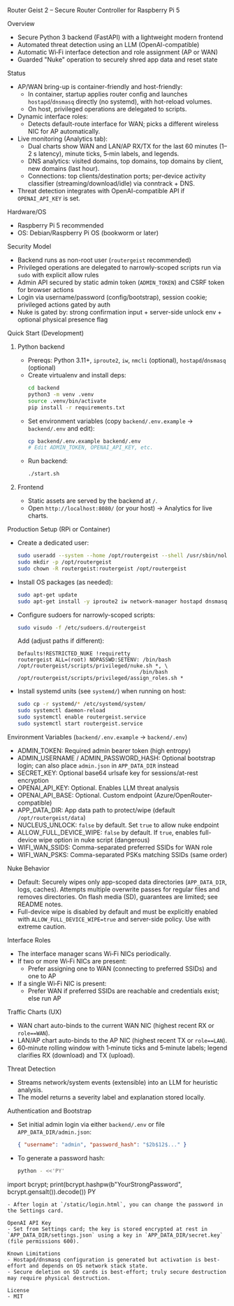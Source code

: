 Router Geist 2 – Secure Router Controller for Raspberry Pi 5

Overview
- Secure Python 3 backend (FastAPI) with a lightweight modern frontend
- Automated threat detection using an LLM (OpenAI-compatible)
- Automatic Wi‑Fi interface detection and role assignment (AP or WAN)
- Guarded "Nuke" operation to securely shred app data and reset state

Status
- AP/WAN bring-up is container-friendly and host-friendly:
  - In container, startup applies router config and launches `hostapd`/`dnsmasq` directly (no systemd), with hot-reload volumes.
  - On host, privileged operations are delegated to scripts.
- Dynamic interface roles:
  - Detects default-route interface for WAN; picks a different wireless NIC for AP automatically.
- Live monitoring (Analytics tab):
  - Dual charts show WAN and LAN/AP RX/TX for the last 60 minutes (1–2 s latency), minute ticks, 5‑min labels, and legends.
  - DNS analytics: visited domains, top domains, top domains by client, new domains (last hour).
  - Connections: top clients/destination ports; per‑device activity classifier (streaming/download/idle) via conntrack + DNS.
- Threat detection integrates with OpenAI-compatible API if `OPENAI_API_KEY` is set.

Hardware/OS
- Raspberry Pi 5 recommended
- OS: Debian/Raspberry Pi OS (bookworm or later)

Security Model
- Backend runs as non-root user (`routergeist` recommended)
- Privileged operations are delegated to narrowly-scoped scripts run via `sudo` with explicit allow rules
- Admin API secured by static admin token (`ADMIN_TOKEN`) and CSRF token for browser actions
- Login via username/password (config/bootstrap), session cookie; privileged actions gated by auth
- Nuke is gated by: strong confirmation input + server-side unlock env + optional physical presence flag

Quick Start (Development)
1) Python backend
   - Prereqs: Python 3.11+, `iproute2`, `iw`, `nmcli` (optional), `hostapd`/`dnsmasq` (optional)
   - Create virtualenv and install deps:
     ```bash
     cd backend
     python3 -m venv .venv
     source .venv/bin/activate
     pip install -r requirements.txt
     ```
   - Set environment variables (copy `backend/.env.example` → `backend/.env` and edit):
     ```bash
     cp backend/.env.example backend/.env
     # Edit ADMIN_TOKEN, OPENAI_API_KEY, etc.
     ```
   - Run backend:
     ```bash
     ./start.sh
     ```

2) Frontend
   - Static assets are served by the backend at `/`.
   - Open `http://localhost:8080/` (or your host) → Analytics for live charts.

Production Setup (RPi or Container)
- Create a dedicated user:
  ```bash
  sudo useradd --system --home /opt/routergeist --shell /usr/sbin/nologin routergeist
  sudo mkdir -p /opt/routergeist
  sudo chown -R routergeist:routergeist /opt/routergeist
  ```
- Install OS packages (as needed):
  ```bash
  sudo apt-get update
  sudo apt-get install -y iproute2 iw network-manager hostapd dnsmasq jq
  ```
- Configure sudoers for narrowly-scoped scripts:
  ```bash
  sudo visudo -f /etc/sudoers.d/routergeist
  ```
  Add (adjust paths if different):
  ```
  Defaults!RESTRICTED_NUKE !requiretty
  routergeist ALL=(root) NOPASSWD:SETENV: /bin/bash /opt/routergeist/scripts/privileged/nuke.sh *, \
                                         /bin/bash /opt/routergeist/scripts/privileged/assign_roles.sh *
  ```
- Install systemd units (see `systemd/`) when running on host:
  ```bash
  sudo cp -r systemd/* /etc/systemd/system/
  sudo systemctl daemon-reload
  sudo systemctl enable routergeist.service
  sudo systemctl start routergeist.service
  ```

Environment Variables (`backend/.env.example` → `backend/.env`)
- ADMIN_TOKEN: Required admin bearer token (high entropy)
- ADMIN_USERNAME / ADMIN_PASSWORD_HASH: Optional bootstrap login; can also place `admin.json` in `APP_DATA_DIR` instead
- SECRET_KEY: Optional base64 urlsafe key for sessions/at-rest encryption
- OPENAI_API_KEY: Optional. Enables LLM threat analysis
- OPENAI_API_BASE: Optional. Custom endpoint (Azure/OpenRouter-compatible)
- APP_DATA_DIR: App data path to protect/wipe (default `/opt/routergeist/data`)
- NUCLEUS_UNLOCK: `false` by default. Set `true` to allow nuke endpoint
- ALLOW_FULL_DEVICE_WIPE: `false` by default. If `true`, enables full-device wipe option in nuke script (dangerous)
- WIFI_WAN_SSIDS: Comma-separated preferred SSIDs for WAN role
- WIFI_WAN_PSKS: Comma-separated PSKs matching SSIDs (same order)

Nuke Behavior
- Default: Securely wipes only app-scoped data directories (`APP_DATA_DIR`, logs, caches). Attempts multiple overwrite passes for regular files and removes directories. On flash media (SD), guarantees are limited; see README notes.
- Full-device wipe is disabled by default and must be explicitly enabled with `ALLOW_FULL_DEVICE_WIPE=true` and server-side policy. Use with extreme caution.

Interface Roles
- The interface manager scans Wi‑Fi NICs periodically.
- If two or more Wi‑Fi NICs are present:
  - Prefer assigning one to WAN (connecting to preferred SSIDs) and one to AP
- If a single Wi‑Fi NIC is present:
  - Prefer WAN if preferred SSIDs are reachable and credentials exist; else run AP

Traffic Charts (UX)
- WAN chart auto-binds to the current WAN NIC (highest recent RX or `role==WAN`).
- LAN/AP chart auto-binds to the AP NIC (highest recent TX or `role==LAN`).
- 60‑minute rolling window with 1‑minute ticks and 5‑minute labels; legend clarifies RX (download) and TX (upload).

Threat Detection
- Streams network/system events (extensible) into an LLM for heuristic analysis.
- The model returns a severity label and explanation stored locally.

Authentication and Bootstrap
- Set initial admin login via either `backend/.env` or file `APP_DATA_DIR/admin.json`:
  ```json
  { "username": "admin", "password_hash": "$2b$12$..." }
  ```
- To generate a password hash:
  ```bash
  python - <<'PY'
import bcrypt; print(bcrypt.hashpw(b"YourStrongPassword", bcrypt.gensalt()).decode())
PY
  ```
- After login at `/static/login.html`, you can change the password in the Settings card.

OpenAI API Key
- Set from Settings card; the key is stored encrypted at rest in `APP_DATA_DIR/settings.json` using a key in `APP_DATA_DIR/secret.key` (file permissions 600).

Known Limitations
- Hostapd/dnsmasq configuration is generated but activation is best-effort and depends on OS network stack state.
- Secure deletion on SD cards is best-effort; truly secure destruction may require physical destruction.

License
- MIT



